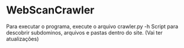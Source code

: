 # WebScanCrawler
Para executar o programa, execute o arquivo crawler.py -h
Script para descobrir subdominos, arquivos e pastas dentro do site. (Vai ter atualizações)
